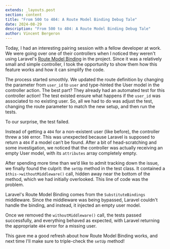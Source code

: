 ```yaml
---
extends: _layouts.post
section: content
title: "From 500 to 404: A Route Model Binding Debug Tale"
date: 2024-08-29
description: "From 500 to 404: A Route Model Binding Debug Tale"
author: Vincent Bergeron
---
```


Today, I had an interesting pairing session with a fellow developer at work. 
We were going over one of their controllers when I noticed they weren't using Laravel's [Route Model Binding](https://laravel.com/docs/11.x/routing#route-model-binding) in the project.
Since it was a relatively small and simple controller, I took the opportunity to show them how this feature works and how it can simplify the code.

The process started smoothly. We updated the route definition by changing the parameter from `user_id` to `user` and type-hinted the User model in the controller action. 
The best part? They already had an automated test for this controller action! The test existed ensure what happens if the `user_id` was associated to no existing user.
So, all we had to do was adjust the test, changing the route parameter to match the new setup, and then run the tests.

To our surprise, the test failed.

Instead of getting a `404` for a non-existent user (like before), the controller threw a `500` error. This was unexpected because Laravel is supposed to return a `404` if a model can’t be found.
After a bit of head-scratching and some investigation, we noticed that the controller was actually receiving an empty User model, with its `attributes` array completely empty.

After spending more time than we’d like to admit tracking down the issue, we finally found the culprit: the `setUp` method in the test class. 
It contained a `$this->withoutMiddleware()` call, hidden away near the bottom of the method, which we had initially overlooked. This line of code was the problem.

Laravel's Route Model Binding comes from the `SubstituteBindings` middleware. Since the middleware was being bypassed, Laravel couldn't handle the binding, and instead, it injected an empty user model.

Once we removed the `withoutMiddleware()` call, the tests passed successfully, and everything behaved as expected, with Laravel returning the appropriate `404` error for a missing user.


This gave me a good refresh about how Route Model Binding works, and next time I'll make sure to triple-check the `setUp` method!
